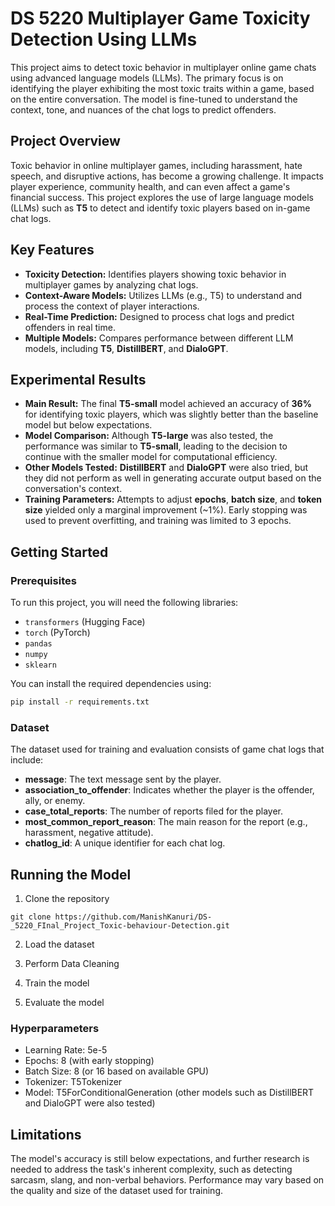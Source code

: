 # DS 5220 Multiplayer Game Toxicity Detection Using LLMs

This project aims to detect toxic behavior in multiplayer online game chats using advanced language models (LLMs). The primary focus is on identifying the player exhibiting the most toxic traits within a game, based on the entire conversation. The model is fine-tuned to understand the context, tone, and nuances of the chat logs to predict offenders.

## Project Overview

Toxic behavior in online multiplayer games, including harassment, hate speech, and disruptive actions, has become a growing challenge. It impacts player experience, community health, and can even affect a game's financial success. This project explores the use of large language models (LLMs) such as **T5** to detect and identify toxic players based on in-game chat logs.

## Key Features

- **Toxicity Detection:** Identifies players showing toxic behavior in multiplayer games by analyzing chat logs.
- **Context-Aware Models:** Utilizes LLMs (e.g., T5) to understand and process the context of player interactions.
- **Real-Time Prediction:** Designed to process chat logs and predict offenders in real time.
- **Multiple Models:** Compares performance between different LLM models, including **T5**, **DistillBERT**, and **DialoGPT**.

## Experimental Results

- **Main Result:** The final **T5-small** model achieved an accuracy of **36%** for identifying toxic players, which was slightly better than the baseline model but below expectations.
- **Model Comparison:** Although **T5-large** was also tested, the performance was similar to **T5-small**, leading to the decision to continue with the smaller model for computational efficiency.
- **Other Models Tested:** **DistillBERT** and **DialoGPT** were also tried, but they did not perform as well in generating accurate output based on the conversation's context.
- **Training Parameters:** Attempts to adjust **epochs**, **batch size**, and **token size** yielded only a marginal improvement (~1%). Early stopping was used to prevent overfitting, and training was limited to 3 epochs.

## Getting Started

### Prerequisites

To run this project, you will need the following libraries:

- `transformers` (Hugging Face)
- `torch` (PyTorch)
- `pandas`
- `numpy`
- `sklearn`

You can install the required dependencies using:

```bash
pip install -r requirements.txt
```

### Dataset

The dataset used for training and evaluation consists of game chat logs that include:

- **message**: The text message sent by the player.
- **association_to_offender**: Indicates whether the player is the offender, ally, or enemy.
- **case_total_reports**: The number of reports filed for the player.
- **most_common_report_reason**: The main reason for the report (e.g., harassment, negative attitude).
- **chatlog_id**: A unique identifier for each chat log.

## Running the Model

1. Clone the repository
```
git clone https://github.com/ManishKanuri/DS-_5220_FInal_Project_Toxic-behaviour-Detection.git
```
2. Load the dataset

3. Perform Data Cleaning

4. Train the model

5. Evaluate the model

### Hyperparameters
- Learning Rate: 5e-5
- Epochs: 8 (with early stopping)
- Batch Size: 8 (or 16 based on available GPU)
- Tokenizer: T5Tokenizer
- Model: T5ForConditionalGeneration (other models such as DistillBERT and DialoGPT were also tested)

## Limitations
The model's accuracy is still below expectations, and further research is needed to address the task's inherent complexity, such as detecting sarcasm, slang, and non-verbal behaviors.
Performance may vary based on the quality and size of the dataset used for training.
